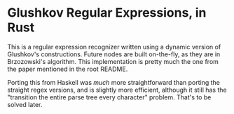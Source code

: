# Glushkov Regular Expressions, in Rust

This is a regular expression recognizer written using a dynamic version
of Glushkov's constructions.  Future nodes are built on-the-fly, as they
are in Brzozowski's algorithm.  This implementation is pretty much the
one from the paper mentioned in the root README.

Porting this from Haskell was *much* more straightforward than porting 
the straight regex versions, and is slightly more efficient, although 
it still has the "transition the entire parse tree every character" 
problem.  That's to be solved later.
